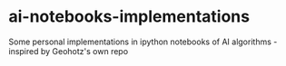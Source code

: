 # ai-notebooks-implementations
Some personal implementations in ipython notebooks of AI algorithms - inspired by Geohotz's own repo 
